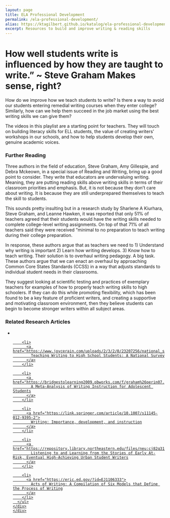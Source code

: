 ```yaml
---
layout: page
title: ELA Professional Development
permalink: /ela-professional-development/
alias: https://ktagilbert.github.io/katalog/ela-professional-development/
excerpt: Resources to build and improve writing & reading skills
---
```


<div class="candidate-work-content">
  <h1>
    How well students write is influenced by how they are taught to write.” ~ Steve Graham Makes sense, right?
  </h1>
    <p>
      How do we improve how we teach students to write? Is there a way to avoid our students entering remedial writing courses when they enter college? Similarly, how can we help them succeed in the job market using the best writing skills we can give them?
    </p>
    <p>
      The videos in this playlist are a starting point for teachers. They will touch on building literacy skills for ELL students, the value of creating writers' workshops in our schools, and how to help students develop their own, genuine academic voices.
    </p>
    <div id=further-reading>
      <h3>
        Further Reading
      </h3>
        <p>
          Three authors in the field of education, Steve Graham, Amy Gillespie, and Debra Mckeown, in a special issue of Reading and Writing, bring up a good point to consider. They write that educators are undervaluing writing. Meaning, they are putting reading skills above writing skills in terms of their classroom priorities and emphasis. But, it is not because they don’t care about writing. It is because they are still underprepared themselves to teach the skill to students.
        </p>
        <p>
          This sounds pretty insulting but in a research study by Sharlene A Kiurhara, Steve Graham, and Leanne Hawken, it was reported that only 51% of teachers agreed that their students would have the writing skills needed to complete college-level writing assignments. On top of that 71% of all teachers said they were received “minimal to no preparation to teach writing during their college preparation.
        </p>
        <p>
          In response, these authors argue that as teachers we need to  1) Understand why writing is important  2) Learn how writing develops. 3) Know how to teach writing. Their solution is to overhaul writing pedagogy. A big task. These authors argue that we can enact an overhaul by approaching Common Core States Standards (CCSS) in a way that adjusts standards to individual student needs in their classrooms.
        </p>
        <p>
          They suggest looking at scientific testing and practices of exemplary teachers for examples of how to properly teach writing skills to high schoolers. If they can do this while promoting flexibility, which has been found to be a key feature of proficient writers, and creating a supportive and motivating classroom environment, then they believe students can begin to become stronger writers within all subject areas.
        </p>
    </div>
    <div>
    <h3>
      Related Research Articles
    </h3>
      <ul>
        <li>
          <a href="https://www.jstor.org/stable/30189704?seq=1#page_scan_tab_contents"
            Crossing the Divide: A Survey of the High School Activities that Best Prepared Students to Write in College
          </a>
        </li>

        <li>
          <a href="https://www.joycerain.com/uploads/2/3/2/0/23207256/national_survey_on_teaching_writing_to_hs_students.pdf">
            Teaching Writing to High School Students: A National Survey
          </a>
        </li>

        <li>
          <a href="https://bridgestolearning2009.pbworks.com/f/graham%26perin07.pdf">
            A Meta-Analysis of Writing Instruction for Adolescent Students
          </a>
        </li>

        <li>
          <a href="https://link.springer.com/article/10.1007/s11145-012-9395-2">
            Writing: Importance, development, and instruction
          </a>
        </li>

        <li>
          <a href="https://repository.library.northeastern.edu/files/neu:cj82q3102/fulltext.pdf">
            Listening to and Learning from the Stories of Early At-Risk, Eventual High-Achieving Urban Student Writers
          </a>
        </li>

        <li>
          <a href="https://eric.ed.gov/?id=EJ1106333">
            Acts of Writing: A Compilation of Six Models that Define the Process of Writing
          </a>
        </li>
      </ul>
    </div>
    </div>
</div>
